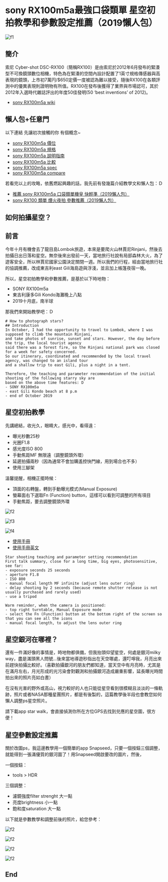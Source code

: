 # sony RX100m5a最強口袋類單 星空初拍教學和參數設定推薦（2019懶人包）

![f1](https://github.com/HCH1/blog/blob/master/fig/star0.jpg)

## 簡介
索尼 Cyber-shot DSC-RX100（簡稱RX100）是由索尼於2012年6月發布的緊湊型不可換鏡頭數位相機，特色為在緊湊的空間內設計配置了1英寸規格傳感器與高表現的鏡頭，上市初7萬円/$650定價一度被認為難以接受，隨後RX100在各類評測中的優異表現則證明物有所值。RX100在發布後獲得了業界與市場認可，其於2012年入選時代雜誌評出的年度50佳發明(50 ‘best inventions’ of 2012)。
- [sony RX100m5a wiki](https://www.google.com.tw/search?source=hp&ei=JzIkXMrUB42y9QOcxZ6YAg&q=sony+RX100m5a+wiki)

## 懶人包+任意門
以下連結 先讓初次接觸的你 有個概念~
- [sony RX100m5a 價位](https://www.google.com.tw/search?source=hp&ei=JzIkXMrUB42y9QOcxZ6YAg&q=sony+RX100m5a+價位)
- [sony RX100m5a 規格](https://www.google.com.tw/search?source=hp&ei=JzIkXMrUB42y9QOcxZ6YAg&q=sony+RX100m5a+規格)
- [sony RX100m5a 說明指南](https://www.google.com.tw/search?source=hp&ei=JzIkXMrUB42y9QOcxZ6YAg&q=sony+RX100m5a+說明指南)
- [sony RX100m5a 比較](https://www.google.com.tw/search?source=hp&ei=JzIkXMrUB42y9QOcxZ6YAg&q=sony+RX100m5a+比較)
- [sony RX100m5a spec](https://www.google.com.tw/search?source=hp&ei=JzIkXMrUB42y9QOcxZ6YAg&q=sony+RX100m5a+spec)
- [sony RX100m5a compare](https://www.google.com.tw/search?source=hp&ei=JzIkXMrUB42y9QOcxZ6YAg&q=sony+RX100m5a+compare)

若看完以上的攻略，依舊燃起興趣的話，我先前有發幾篇介紹教學文和懶人包：Ｄ
- [推薦 sony RX100m5a 口袋類單機皇 快輕準（2019懶人包）](https://medium.com/@sean101/2019-推薦-sony-rx100m5a-口袋類單機皇-快-輕-準-88aad4bafc5f)
- [sony RX100 類單 煙火夜拍 參數推薦（2019懶人包）](https://medium.com/@sean101/2019-sony-rx100-%E9%A1%9E%E5%96%AE-%E7%85%99%E7%81%AB-%E5%A4%9C%E6%8B%8D-%E5%8F%83%E6%95%B8-%E6%8E%A8%E8%96%A6-%E6%87%B6%E4%BA%BA%E5%8C%85-1e8c2fe739de)

## 如何拍攝星空？
## 前言
今年十月有機會去了龍目島Lombok旅遊，本來是要爬火山林賈尼Rinjani，然後去拍攝日出日落和星空。無奈後來出發前一天，當地旅行社說有局部森林大火，為了遊客安全，所以林賈尼國家公園決定關閉一週。所以我們的行程，經由當地旅行社的協調推薦，改成東吉利east Gili海島遊與浮淺，並且加上帳篷夜宿一晚。

所以，星空初拍教學和參數推薦，是基於以下時地物：
- SONY RX100m5a
- 東吉利康多Gili Kondo海灘晚上八點
- 2019十月底，南半球

那我們來開始教學吧：Ｄ
```
# How to photograph stars?
## Introduction
In October, I had the opportunity to travel to Lombok, where I was supposed to climb the mountain Rinjani, 
and take photos of sunrise, sunset and stars. However, the day before the trip, the local tourist agency 
said there was a forest fire, so the Rinjani national park was closed for a week for safety concerned. 
So our itinerary, coordinated and recommended by the local travel agency, was changed to an island tour 
and a shallow trip to east Gili, plus a night in a tent.

Therefore, the teaching and parameter recommendation of the initial shooting of the following starry sky are 
based on the above time features: D
- SONY RX100m5a
- east Gili Kondo beach at 8 p.m
- end of October 2019
```
## 星空初拍教學
先講總結，收光久，眼睛大，感光中，看得遠：
- 曝光秒數25秒
- 光圈F1.8
- 感光度ISO 800
- 手動焦距MF 無限遠（調整鏡頭外環）
- 延遲拍攝兩秒（因為通常不會加購遙控快門線，用到場合也不多）
- 使用三腳架

溫馨提醒，相機正擺時候：
- 頂面的右轉盤，轉到手動曝光模式(Manual Exposure)
- 螢幕面右下選取Fn (Function) button，這樣可以看到可調整的所有項目
- 手動焦距，要去調整鏡頭外環

![f2](https://github.com/HCH1/blog/blob/master/fig/star1.png)

![f3](https://github.com/HCH1/blog/blob/master/fig/star2.png)

![f4](https://github.com/HCH1/blog/blob/master/fig/star3.png)

- [使用手冊](https://www.sony.com.tw/electronics/support/res/manuals/4742/56d332b44c7cdb443b8c109ee77d08d0/47427448M.pdf)
- [使用手冊英文](https://www.sony.com.sg/electronics/support/res/manuals/4742/4bde30778e0e222206a35ba1885eb619/47427441M.pdf)
```
Star shooting teaching and parameter setting recommendation
First talk summary, close for a long time, big eyes, photosensitive, see far:
- exposure seconds 25 seconds
- aperture F1.8
- ISO 800
- manual focal length MF infinite (adjust lens outer ring)
- delay shooting by 2 seconds (because remote shutter release is not usually purchased and rarely used)
- use a tripod

Warm reminder, when the camera is positioned:
- top right turntable, Manual Exposure mode
- select the Fn (Function) button at the bottom right of the screen so that you can see all the icons
- manual focal length, to adjust the lens outer ring
```

## 星空銀河在哪裡？
還有一件滿好像的事情是，時地物都俱備，但我抬頭仰望星空，何處是銀河milky way，盡是滿頭黑人問號...後來當地導遊秒指出在天空哪處，還叮嚀我，月亮出來前趕快拍攝比較好。（喜歡拍攝銀河的朋友們都知道，當天空中有月亮時，尤其是在滿月左右，月光形成的光污染會對觀測和拍攝銀河造成嚴重影響，延長曝光時間拍出來的照片亮如白晝）

在沒有光害的野外或高山，視力較好的人也只能從星空看到很模糊且淡淡的一條軌跡，照片或者NASA那種星團照片，都是有後製的，這篇教學後半段也會教您如何懶人調整ps星空照片。

請下載app star walk，會直接偵測你所在方位GPS去找到兑應的星空圖，很方便！

## 星空參數設定推薦

關於改圖ps，我這邊教學用一個簡單的app Snapseed，只要一個按鈕三個調整，就能得到一張滿優質的銀河圖了！用Snapseed開啟要改的圖片，然後，

一個按鈕：
- tools > HDR

三個調整：
- 濾鏡強度filter strenght 大一點
- 亮度brightness 小一點
- 飽和度saturation 大一點

以下就是參數教學和調整前後的照片，給您參考：

![f2](https://github.com/HCH1/blog/blob/master/fig/star4.png)

![f2](https://github.com/HCH1/blog/blob/master/fig/star5.png)

![f2](https://github.com/HCH1/blog/blob/master/fig/star6.png)

![f2](https://github.com/HCH1/blog/blob/master/fig/star7.png)

## End

